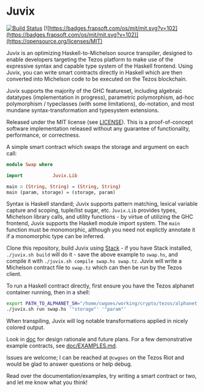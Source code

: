Juvix
=====

[![Build Status](https://travis-ci.org/cwgoes/juvix.svg?branch=master)](https://travis-ci.org/cwgoes/juvix) [![https://badges.frapsoft.com/os/mit/mit.svg?v=102](https://badges.frapsoft.com/os/mit/mit.svg?v=102)](https://opensource.org/licenses/MIT)

Juvix is an optimizing Haskell-to-Michelson source transpiler, designed to enable developers targeting the Tezos platform to make use of the expressive syntax and capable type system of the Haskell frontend. Using Juvix, you can write smart contracts directly in Haskell which are then converted into Michelson code to be executed on the Tezos blockchain.

Juvix supports the majority of the GHC featureset, including algebraic datatypes (implementation in progress), parametric polymorphism, ad-hoc polymorphism / typeclasses (with some limitations), do-notation, and most mundane syntax-transformation and typesystem extensions.

Released under the MIT license (see [LICENSE](LICENSE)). This is a proof-of-concept software implementation released without any guarantee of functionality, performance, or correctness.

A simple smart contract which swaps the storage and argument on each call: 

```haskell
module Swap where

import           Juvix.Lib

main ∷ (String, String) → (String, String)
main (param, storage) = (storage, param)
```

Syntax is Haskell standard; Juvix supports pattern matching, lexical variable capture and scoping, tuple/list sugar, etc. `Juvix.Lib` provides types, Michelson library calls, and utility functions - by virtue of utilizing the GHC frontend, Juvix supports the Haskell module import system. The `main` function must be monomorphic, although you need not explictly annotate it if a monomorphic type can be inferred.

Clone this repository, build Juvix using [Stack](https://haskellstack.org) - if you have Stack installed, `./juvix.sh build` will do it - save the above example to `swap.hs`, and compile it with `./juvix.sh compile swap.hs swap.tz`. Juvix will write a Michelson contract file to `swap.tz` which can then be run by the Tezos client.

To run a Haskell contract directly, first ensure you have the Tezos alphanet container running, then in a shell:

```bash
export PATH_TO_ALPHANET_SH="/home/cwgoes/working/crypto/tezos/alphanet.sh"
./juvix.sh run swap.hs '"storage"' '"param"'
```

When transpiling, Juvix will log notable transformations applied in nicely colored output.

Look in [doc](doc) for design rationale and future plans. For a few demonstrative example contracts, see [doc/EXAMPLES.md](doc/EXAMPLES.md).

Issues are welcome; I can be reached at `@cwgoes` on the Tezos Riot and would be glad to answer questions or help debug.

Read over the documentation/examples, try writing a smart contract or two, and let me know what you think!
